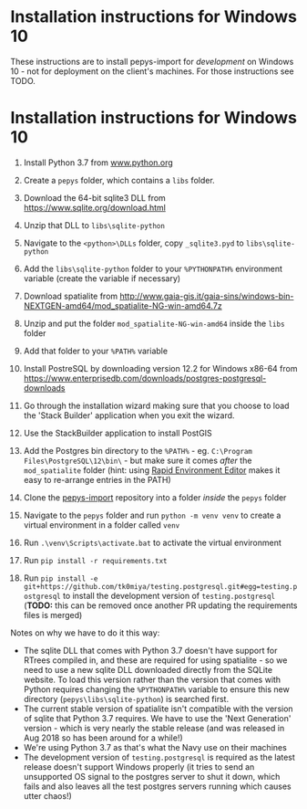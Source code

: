 # Installation instructions for Windows 10
These instructions are to install pepys-import for _development_ on Windows 10 - not for deployment on the client's machines. For those instructions see TODO.
# Installation instructions for Windows 10


1. Install Python 3.7 from www.python.org

2. Create a `pepys` folder, which contains a `libs` folder.

2. Download the 64-bit sqlite3 DLL from https://www.sqlite.org/download.html

3. Unzip that DLL to `libs\sqlite-python`

4. Navigate to the `<python>\DLLs` folder, copy `_sqlite3.pyd` to `libs\sqlite-python`

5. Add the `libs\sqlite-python` folder to your `%PYTHONPATH%` environment variable (create the variable if necessary)

6. Download spatialite from http://www.gaia-gis.it/gaia-sins/windows-bin-NEXTGEN-amd64/mod_spatialite-NG-win-amd64.7z

7. Unzip and put the folder `mod_spatialite-NG-win-amd64` inside the `libs` folder

8. Add that folder to your `%PATH%` variable

9. Install PostreSQL by downloading version 12.2 for Windows x86-64 from https://www.enterprisedb.com/downloads/postgres-postgresql-downloads

10. Go through the installation wizard making sure that you choose to load the 'Stack Builder' application when you exit the wizard.

11. Use the StackBuilder application to install PostGIS

12. Add the Postgres bin directory to the `%PATH%` - eg. `C:\Program Files\PostgreSQL\12\bin\` - but make sure it comes _after_ the `mod_spatialite` folder (hint: using [Rapid Environment Editor](https://www.rapidee.com/en/about) makes it easy to re-arrange entries in the PATH)

12. Clone the [pepys-import](https://github.com/debrief/pepys-import) repository into a folder _inside_ the `pepys` folder

13. Navigate to the `pepys` folder and run `python -m venv venv` to create a virtual environment in a folder called `venv`

14. Run `.\venv\Scripts\activate.bat` to activate the virtual environment

15. Run `pip install -r requirements.txt`

17. Run `pip install -e git+https://github.com/tk0miya/testing.postgresql.git#egg=testing.postgresql` to install the development version of `testing.postgresql` (**TODO:** this can be removed once another PR updating the requirements files is merged)


Notes on why we have to do it this way:

 - The sqlite DLL that comes with Python 3.7 doesn't have support for RTrees compiled in, and these are required for using spatialite - so we need to use a new sqlite DLL downloaded directly from the SQLite website. To load this version rather than the version that comes with Python requires changing the `%PYTHONPATH%` variable to ensure this new directory (`pepys\libs\sqlite-python`) is searched first.
 - The current stable version of spatialite isn't compatible with the version of sqlite that Python 3.7 requires. We have to use the 'Next Generation' version - which is very nearly the stable release (and was released in Aug 2018 so has been around for a while!)
 - We're using Python 3.7 as that's what the Navy use on their machines
 - The development version of `testing.postgresql` is required as the latest release doesn't support Windows properly (it tries to send an unsupported OS signal to the postgres server to shut it down, which fails and also leaves all the test postgres servers running which causes utter chaos!)
